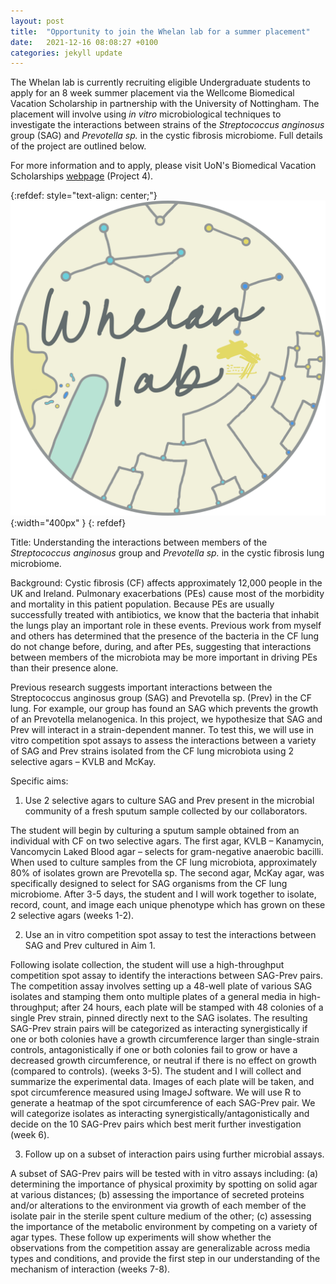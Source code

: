```yaml
---
layout: post
title:  "Opportunity to join the Whelan lab for a summer placement"
date:   2021-12-16 08:08:27 +0100
categories: jekyll update
---
```


The Whelan lab is currently recruiting eligible Undergraduate students to apply for an 8 week summer placement via the Wellcome Biomedical Vacation Scholarship in partnership with the University of Nottingham. The placement will involve using *in vitro* microbiological techniques to investigate the interactions between strains of the *Streptococcus anginosus* group (SAG) and *Prevotella sp.* in the cystic fibrosis microbiome. Full details of the project are outlined below.

For more information and to apply, please visit UoN's Biomedical Vacation Scholarships [webpage][url] (Project 4).

{:refdef: style="text-align: center;"}
![image](/assets/images/whelanlab-logo.png){:width="400px" }
{: refdef}

Title: Understanding the interactions between members of the *Streptococcus anginosus* group and *Prevotella sp.* in the cystic fibrosis lung microbiome.

Background: Cystic fibrosis (CF) affects approximately 12,000 people in the UK and Ireland. Pulmonary exacerbations (PEs) cause most of the morbidity and mortality in this patient population. Because PEs are usually successfully treated with antibiotics, we know that the bacteria that inhabit the lungs play an important role in these events. Previous work from myself and others has determined that the presence of the bacteria in the CF lung do not change before, during, and after PEs, suggesting that interactions between members of the microbiota may be more important in driving PEs than their presence alone.

Previous research suggests important interactions between the Streptococcus anginosus group (SAG) and Prevotella sp. (Prev) in the CF lung. For example, our group has found an SAG which prevents the growth of an Prevotella melanogenica. In this project, we hypothesize that SAG and Prev will interact in a strain-dependent manner. To test this, we will use in vitro competition spot assays to assess the interactions between a variety of SAG and Prev strains isolated from the CF lung microbiota using 2 selective agars – KVLB and McKay.

Specific aims:

1. Use 2 selective agars to culture SAG and Prev present in the microbial community of a fresh sputum sample collected by our collaborators.

The student will begin by culturing a sputum sample obtained from an individual with CF on two selective agars. The first agar, KVLB – Kanamycin, Vancomycin Laked Blood agar – selects for gram-negative anaerobic bacilli. When used to culture samples from the CF lung microbiota, approximately 80% of isolates grown are Prevotella sp. The second agar, McKay agar, was specifically designed to select for SAG organisms from the CF lung microbiome. After 3-5 days, the student and I will work together to isolate, record, count, and image each unique phenotype which has grown on these 2 selective agars (weeks 1-2).

2. Use an in vitro competition spot assay to test the interactions between SAG and Prev cultured in Aim 1.

Following isolate collection, the student will use a high-throughput competition spot assay to identify the interactions between SAG-Prev pairs. The competition assay involves setting up a 48-well plate of various SAG isolates and stamping them onto multiple plates of a general media in high-throughput; after 24 hours, each plate will be stamped with 48 colonies of a single Prev strain, pinned directly next to the SAG isolates. The resulting SAG-Prev strain pairs will be categorized as interacting synergistically if one or both colonies have a growth circumference larger than single-strain controls, antagonistically if one or both colonies fail to grow or have a decreased growth circumference, or neutral if there is no effect on growth (compared to controls). (weeks 3-5). The student and I will collect and summarize the experimental data. Images of each plate will be taken, and spot circumference measured using ImageJ software. We will use R to generate a heatmap of the spot circumference of each SAG-Prev pair. We will categorize isolates as interacting synergistically/antagonistically and decide on the 10 SAG-Prev pairs which best merit further investigation (week 6).

3. Follow up on a subset of interaction pairs using further microbial assays.

A subset of SAG-Prev pairs will be tested with in vitro assays including: (a) determining the importance of physical proximity by spotting on solid agar at various distances; (b) assessing the importance of secreted proteins and/or alterations to the environment via growth of each member of the isolate pair in the sterile spent culture medium of the other; (c) assessing the importance of the metabolic environment by competing on a variety of agar types. These follow up experiments will show whether the observations from the competition assay are generalizable across media types and conditions, and provide the first step in our understanding of the mechanism of interaction (weeks 7-8).

[url]: https://www.nottingham.ac.uk/Researcher-academy/Wellcome-Biomedical-Vacation-Scholarships/index.aspx#Projects
